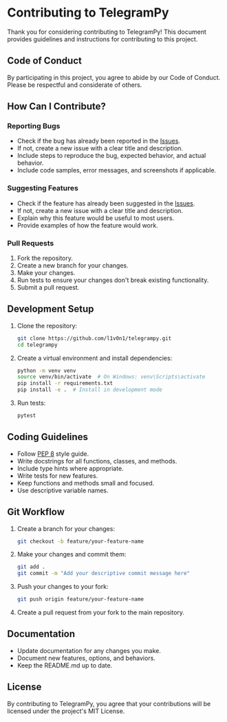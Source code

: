 # Contributing to TelegramPy

Thank you for considering contributing to TelegramPy! This document provides guidelines and instructions for contributing to this project.

## Code of Conduct

By participating in this project, you agree to abide by our Code of Conduct. Please be respectful and considerate of others.

## How Can I Contribute?

### Reporting Bugs

- Check if the bug has already been reported in the [Issues](https://github.com/l1v0n1/telegrampy/issues).
- If not, create a new issue with a clear title and description.
- Include steps to reproduce the bug, expected behavior, and actual behavior.
- Include code samples, error messages, and screenshots if applicable.

### Suggesting Features

- Check if the feature has already been suggested in the [Issues](https://github.com/l1v0n1/telegrampy/issues).
- If not, create a new issue with a clear title and description.
- Explain why this feature would be useful to most users.
- Provide examples of how the feature would work.

### Pull Requests

1. Fork the repository.
2. Create a new branch for your changes.
3. Make your changes.
4. Run tests to ensure your changes don't break existing functionality.
5. Submit a pull request.

## Development Setup

1. Clone the repository:
   ```bash
   git clone https://github.com/l1v0n1/telegrampy.git
   cd telegrampy
   ```

2. Create a virtual environment and install dependencies:
   ```bash
   python -m venv venv
   source venv/bin/activate  # On Windows: venv\Scripts\activate
   pip install -r requirements.txt
   pip install -e .  # Install in development mode
   ```

3. Run tests:
   ```bash
   pytest
   ```

## Coding Guidelines

- Follow [PEP 8](https://www.python.org/dev/peps/pep-0008/) style guide.
- Write docstrings for all functions, classes, and methods.
- Include type hints where appropriate.
- Write tests for new features.
- Keep functions and methods small and focused.
- Use descriptive variable names.

## Git Workflow

1. Create a branch for your changes:
   ```bash
   git checkout -b feature/your-feature-name
   ```

2. Make your changes and commit them:
   ```bash
   git add .
   git commit -m "Add your descriptive commit message here"
   ```

3. Push your changes to your fork:
   ```bash
   git push origin feature/your-feature-name
   ```

4. Create a pull request from your fork to the main repository.

## Documentation

- Update documentation for any changes you make.
- Document new features, options, and behaviors.
- Keep the README.md up to date.

## License

By contributing to TelegramPy, you agree that your contributions will be licensed under the project's MIT License. 